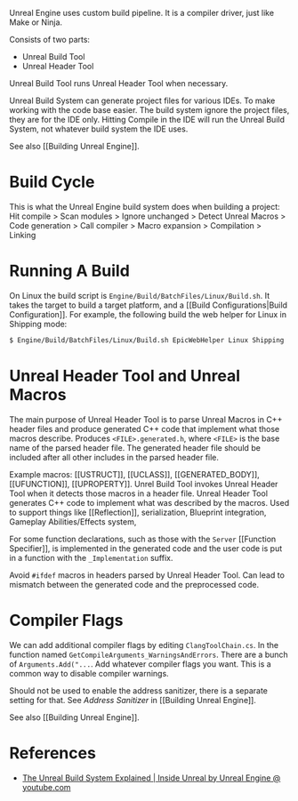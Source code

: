 Unreal Engine uses custom build pipeline.
It is a compiler driver, just like Make or Ninja.

Consists of two parts:
- Unreal Build Tool
- Unreal Header Tool

Unreal Build Tool runs Unreal Header Tool when necessary.

Unreal Build System can generate project files for various IDEs.
To make working with the code base easier.
The build system ignore the project files, they are for the IDE only.
Hitting Compile in the IDE will run the Unreal Build System, not whatever build system the IDE uses.

See also [[Building Unreal Engine]].


# Build Cycle

This is what the Unreal Engine build system does when building a project:  
Hit compile > Scan modules > Ignore unchanged > Detect Unreal Macros > Code generation > Call compiler > Macro expansion > Compilation > Linking


# Running A Build

On Linux the build script is `Engine/Build/BatchFiles/Linux/Build.sh`.
It takes the target to build a target platform, and a [[Build Configurations|Build Configuration]].
For example, the following build the web helper for Linux in Shipping mode:
```bash
$ Engine/Build/BatchFiles/Linux/Build.sh EpicWebHelper Linux Shipping
```

# Unreal Header Tool and Unreal Macros

The main purpose of Unreal Header Tool is to parse Unreal Macros in C++ header files and produce generated C++ code that implement what those macros describe.
Produces `<FILE>.generated.h`, where `<FILE>` is the base name of the parsed header file.
The generated header file should be included after all other includes in the parsed header file.

Example macros: [[USTRUCT]], [[UCLASS]], [[GENERATED_BODY]], [[UFUNCTION]], [[UPROPERTY]].
Unrel Build Tool invokes Unreal Header Tool when it detects those macros in a header file.
Unreal Header Tool generates C++ code to implement what was described by the macros.
Used to support things like [[Reflection]], serialization, Blueprint integration, Gameplay Abilities/Effects system,

For some function declarations, such as those with the `Server` [[Function Specifier]], is implemented in the generated code and the user code is put in a function with the `_Implementation` suffix.

Avoid `#ifdef` macros in headers parsed by Unreal Header Tool.
Can lead to mismatch between the generated code and the preprocessed code.


# Compiler Flags

We can add additional compiler flags by editing `ClangToolChain.cs`.
In the function named `GetCompileArguments_WarningsAndErrors`.
There are a bunch of `Arguments.Add("...`.
Add whatever compiler flags you want.
This is a common way to disable compiler warnings.

Should not be used to enable the address sanitizer, there is a separate setting for that.
See _Address Sanitizer_ in [[Building Unreal Engine]].

See also [[Building Unreal Engine]].


# References
- [The Unreal Build System Explained | Inside Unreal by Unreal Engine @ youtube.com](https://www.youtube.com/watch?v=GJZUV8homoo)

